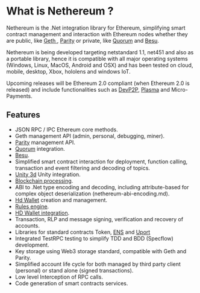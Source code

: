 # What is Nethereum ?

Nethereum is the .Net integration library for Ethereum, simplifying smart contract management and interaction with Ethereum nodes whether they are public, like [ Geth ](https://geth.ethereum.org/), [Parity](https://www.parity.io/) or private, like [Quorum](https://www.jpmorgan.com/global/Quorum) and [Besu](https://besu.hyperledger.org/en/stable/).

Nethereum is being developed targeting netstandard 1.1, net451 and also as a portable library, hence it is compatible with all major operating systems (Windows, Linux, MacOS, Android and OSX) and has been tested on cloud, mobile, desktop, Xbox, hololens and windows IoT.

Upcoming releases will be Ethereum 2.0 compliant (when Ethereum 2.0 is released) and include functionalities such as [DevP2P](https://github.com/ethereum/devp2p), [Plasma](https://plasma.io/plasma.pdf) and Micro-Payments.

## Features

* JSON RPC / IPC Ethereum core methods.
* Geth management API (admin, personal, debugging, miner).
* [Parity](https://www.parity.io/) management API.
* [Quorum](nethereum-azure-quorum.md) integration.
* [Besu](https://besu.hyperledger.org/en/stable/).
* Simplified smart contract interaction for deployment, function calling, transaction and event filtering and decoding of topics.
* [Unity 3d](unity3d-introduction.md) Unity integration.
* [Blockchain processing](nethereum-block-processing-detail.md).  
* ABI to .Net type encoding and decoding, including attribute-based for complex object deserialization (nethereum-abi-encoding.md).
* [Hd Wallet](nethereum-managing-hdwallets.md) creation and management.
* [Rules engine](wonka.md).
* [HD Wallet integration](nethereum-managing-hdwallets.md).
* Transaction, RLP and message signing, verification and recovery of accounts.
* Libraries for standard contracts Token, [ENS](https://ens.domains/) and [Uport](https://www.uport.me/)
* Integrated TestRPC testing to simplify TDD and BDD (Specflow) development.
* Key storage using Web3 storage standard, compatible with Geth and Parity.
* Simplified account life cycle for both managed by third party client (personal) or stand alone (signed transactions).
* Low level Interception of RPC calls.
* Code generation of smart contracts services.
